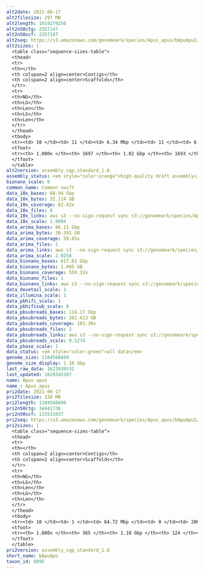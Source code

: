 ```yaml
---
alt2date: 2021-06-17
alt2filesize: 297 MB
alt2length: 1019279250
alt2n50ctg: 2357147
alt2n50scf: 2357147
alt2seq: https://s3.amazonaws.com/genomeark/species/Apus_apus/bApuApu2/assembly_vgp_standard_1.6/bApuApu2.alt.asm.20210617.fasta.gz
alt2sizes: |
  <table class="sequence-sizes-table">
  <thead>
  <tr>
  <th></th>
  <th colspan=2 align=center>Contigs</th>
  <th colspan=2 align=center>Scaffolds</th>
  </tr>
  <tr>
  <th>NG</th>
  <th>LG</th>
  <th>Len</th>
  <th>LG</th>
  <th>Len</th>
  </tr>
  </thead>
  <tbody>
  <tr><td> 10 </td><td> 11 </td><td> 6.34 Mbp </td><td> 11 </td><td> 6.34 Mbp </td></tr>  <tr><td> 20 </td><td> 29 </td><td> 4.96 Mbp </td><td> 29 </td><td> 4.96 Mbp </td></tr>  <tr><td> 30 </td><td> 52 </td><td> 4.07 Mbp </td><td> 52 </td><td> 4.07 Mbp </td></tr>  <tr><td> 40 </td><td> 81 </td><td> 3.16 Mbp </td><td> 81 </td><td> 3.16 Mbp </td></tr>  <tr style="background-color:#cccccc;"><td> 50 </td><td> 118 </td><td> 2.36 Mbp </td><td> 118 </td><td> 2.36 Mbp </td></tr>  <tr><td> 60 </td><td> 168 </td><td> 1.75 Mbp </td><td> 168 </td><td> 1.75 Mbp </td></tr>  <tr><td> 70 </td><td> 236 </td><td> 1.23 Mbp </td><td> 236 </td><td> 1.23 Mbp </td></tr>  <tr><td> 80 </td><td> 338 </td><td> 0.77 Mbp </td><td> 338 </td><td> 0.77 Mbp </td></tr>  <tr><td> 90 </td><td> 569 </td><td> 0.24 Mbp </td><td> 569 </td><td> 0.24 Mbp </td></tr>  <tr><td> 100 </td><td> 1696 </td><td> 1.02 Kbp </td><td> 1692 </td><td> 1.02 Kbp </td></tr>  </tbody>
  <tfoot>
  <tr><th> 1.000x </th><th> 1697 </th><th> 1.02 Gbp </th><th> 1693 </th><th> 1.02 Gbp </th></tr>
  </tfoot>
  </table>
alt2version: assembly_vgp_standard_1.6
assembly_status: <em style="color:orange">high-quality draft assembly</em>
bionano_scale: 0
common_name: Common swift
data_10x_bases: 68.94 Gbp
data_10x_bytes: 32.114 GB
data_10x_coverage: 62.42x
data_10x_files: 8
data_10x_links: aws s3 --no-sign-request sync s3://genomeark/species/Apus_apus/bApuApu2/genomic_data/10x/ .<br>
data_10x_scale: 1.9994
data_arima_bases: 66.11 Gbp
data_arima_bytes: 30.391 GB
data_arima_coverage: 59.85x
data_arima_files: 2
data_arima_links: aws s3 --no-sign-request sync s3://genomeark/species/Apus_apus/bApuApu2/genomic_data/arima/ .<br>
data_arima_scale: 2.0258
data_bionano_bases: 617.81 Gbp
data_bionano_bytes: 1.005 GB
data_bionano_coverage: 559.32x
data_bionano_files: 1
data_bionano_links: aws s3 --no-sign-request sync s3://genomeark/species/Apus_apus/bApuApu2/genomic_data/bionano/ .<br>
data_dovetail_scale: 1
data_illumina_scale: 1
data_pbhifi_scale: 1
data_pbhifisub_scale: 0
data_pbsubreads_bases: 114.17 Gbp
data_pbsubreads_bytes: 201.613 GB
data_pbsubreads_coverage: 103.36x
data_pbsubreads_files: 2
data_pbsubreads_links: aws s3 --no-sign-request sync s3://genomeark/species/Apus_apus/bApuApu2/genomic_data/pacbio/ . --exclude "*ccs*bam*"<br>
data_pbsubreads_scale: 0.5274
data_phase_scale: 1
data_status: <em style="color:green">all data</em>
genome_size: 1104566699
genome_size_display: 1.10 Gbp
last_raw_data: 1623939532
last_updated: 1629345387
name: Apus apus
name_: Apus_apus
pri2date: 2021-06-17
pri2filesize: 320 MB
pri2length: 1104566699
pri2n50ctg: 34441736
pri2n50scf: 115531037
pri2seq: https://s3.amazonaws.com/genomeark/species/Apus_apus/bApuApu2/assembly_vgp_standard_1.6/bApuApu2.pri.asm.20210617.fasta.gz
pri2sizes: |
  <table class="sequence-sizes-table">
  <thead>
  <tr>
  <th></th>
  <th colspan=2 align=center>Contigs</th>
  <th colspan=2 align=center>Scaffolds</th>
  </tr>
  <tr>
  <th>NG</th>
  <th>LG</th>
  <th>Len</th>
  <th>LG</th>
  <th>Len</th>
  </tr>
  </thead>
  <tbody>
  <tr><td> 10 </td><td> 1 </td><td> 64.72 Mbp </td><td> 0 </td><td> 206.22 Mbp </td></tr>  <tr><td> 20 </td><td> 3 </td><td> 54.36 Mbp </td><td> 1 </td><td> 156.50 Mbp </td></tr>  <tr><td> 30 </td><td> 5 </td><td> 49.46 Mbp </td><td> 1 </td><td> 156.50 Mbp </td></tr>  <tr><td> 40 </td><td> 7 </td><td> 45.80 Mbp </td><td> 2 </td><td> 118.08 Mbp </td></tr>  <tr style="background-color:#cccccc;"><td> 50 </td><td> 10 </td><td style="background-color:#88ff88;"> 34.44 Mbp </td><td> 3 </td><td style="background-color:#88ff88;"> 115.53 Mbp </td></tr>  <tr><td> 60 </td><td> 14 </td><td> 22.95 Mbp </td><td> 4 </td><td> 81.10 Mbp </td></tr>  <tr><td> 70 </td><td> 20 </td><td> 17.45 Mbp </td><td> 6 </td><td> 39.85 Mbp </td></tr>  <tr><td> 80 </td><td> 28 </td><td> 12.18 Mbp </td><td> 10 </td><td> 21.77 Mbp </td></tr>  <tr><td> 90 </td><td> 41 </td><td> 4.54 Mbp </td><td> 16 </td><td> 14.93 Mbp </td></tr>  <tr><td> 100 </td><td> 364 </td><td> 1  bp </td><td> 123 </td><td> 5.57 Kbp </td></tr>  </tbody>
  <tfoot>
  <tr><th> 1.000x </th><th> 365 </th><th> 1.10 Gbp </th><th> 124 </th><th> 1.10 Gbp </th></tr>
  </tfoot>
  </table>
pri2version: assembly_vgp_standard_1.6
short_name: bApuApu
taxon_id: 8895
---
```

